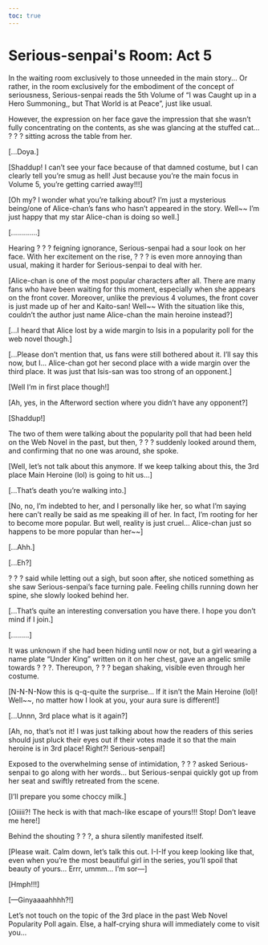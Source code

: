 ```yaml
---
toc: true
---
```


# Serious-senpai's Room: Act 5

In the waiting room exclusively to those unneeded in the main story... Or
rather, in the room exclusively for the embodiment of the concept of
seriousness, Serious-senpai reads the 5th Volume of “I was Caught up in a Hero
Summoning,, but That World is at Peace”, just like usual.

However, the expression on her face gave the impression that she wasn’t fully
concentrating on the contents, as she was glancing at the stuffed cat... ? ? ?
sitting across the table from her.

[...Doya.]

[Shaddup! I can’t see your face because of that damned costume, but I can
clearly tell you’re smug as hell! Just because you’re the main focus in Volume
5, you’re getting carried away!!!]

[Oh my? I wonder what you’re talking about? I’m just a mysterious being/one of
Alice-chan’s fans who hasn’t appeared in the story. Well~~ I’m just happy that
my star Alice-chan is doing so well.]

[.............]

Hearing ? ? ? feigning ignorance, Serious-senpai had a sour look on her face.
With her excitement on the rise, ? ? ? is even more annoying than usual, making
it harder for Serious-senpai to deal with her.

[Alice-chan is one of the most popular characters after all. There are many fans
who have been waiting for this moment, especially when she appears on the front
cover. Moreover, unlike the previous 4 volumes, the front cover is just made up
of her and Kaito-san! Well~~ With the situation like this, couldn’t the author
just name Alice-chan the main heroine instead?]

[...I heard that Alice lost by a wide margin to Isis in a popularity poll for
the web novel though.]

[...Please don’t mention that, us fans were still bothered about it. I’ll say
this now, but I... Alice-chan got her second place with a wide margin over the
third place. It was just that Isis-san was too strong of an opponent.]

[Well I’m in first place though!]

[Ah, yes, in the Afterword section where you didn’t have any opponent?]

[Shaddup!]

The two of them were talking about the popularity poll that had been held on the
Web Novel in the past, but then, ? ? ? suddenly looked around them, and
confirming that no one was around, she spoke.

[Well, let’s not talk about this anymore. If we keep talking about this, the 3rd
place Main Heroine (lol) is going to hit us...]

[...That’s death you’re walking into.]

[No, no, I’m indebted to her, and I personally like her, so what I’m saying here
can’t really be said as me speaking ill of her. In fact, I’m rooting for her to
become more popular. But well, reality is just cruel... Alice-chan just so
happens to be more popular than her~~]

[...Ahh.]

[...Eh?]

? ? ? said while letting out a sigh, but soon after, she noticed something as
she saw Serious-senpai’s face turning pale. Feeling chills running down her
spine, she slowly looked behind her.

[...That’s quite an interesting conversation you have there. I hope you don’t
mind if I join.]

[.........]

It was unknown if she had been hiding until now or not, but a girl wearing a
name plate “Under King” written on it on her chest, gave an angelic smile
towards ? ? ?. Thereupon, ? ? ? began shaking, visible even through her costume.

[N-N-N-Now this is q-q-quite the surprise... If it isn’t the Main Heroine (lol)!
Well~~, no matter how I look at you, your aura sure is different!]

[...Unnn, 3rd place what is it again?]

[Ah, no, that’s not it! I was just talking about how the readers of this series
should just pluck their eyes out if their votes made it so that the main heroine
is in 3rd place! Right?! Serious-senpai!]

Exposed to the overwhelming sense of intimidation, ? ? ? asked Serious-senpai to
go along with her words... but Serious-senpai quickly got up from her seat and
swiftly retreated from the scene.

[I’ll prepare you some choccy milk.]

[Oiiiii?! The heck is with that mach-like escape of yours!!! Stop! Don’t leave
me here!]

Behind the shouting ? ? ?, a shura silently manifested itself.

[Please wait. Calm down, let’s talk this out. I-I-If you keep looking like that,
even when you’re the most beautiful girl in the series, you’ll spoil that beauty
of yours... Errr, ummm... I’m sor—]

[Hmph!!!]

[—Ginyaaaahhhh?!]

Let’s not touch on the topic of the 3rd place in the past Web Novel Popularity
Poll again. Else, a half-crying shura will immediately come to visit you...
